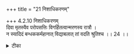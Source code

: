 +++
title = "21 निशाधिकरणम्"

+++
4.2.10 निशाधिकरणम्  
दिवा मृतस्यैव परोपसत्तिः विगर्हितत्वान्मरणस्य रात्रौ ।  
न स्यादिदं बन्धककर्महानात् विद्याबलात् तां वदति श्रुतिश्च ।। 24 ।।

<details><summary>टीका</summary>

4.2.10 निशाधिकरणम् The prima facie view is : only the soul which departs from the physical body during day time can attain the Supreme Brahman, as death at night is censured in the श्रुति text 'Day - time, the bright fort - night and the northern course of the sun, these are favourable for those about to die; the contrary times are unfavourable'. This view is wrong. In the case of the one who meditates upon Brahman, the attainment of Brahman is established on the strength of the power of meditation although he may die at night. And the श्रुति text 'For him the delay is only as long as he is not freed from the body, then he will be united' confirms the view that in the case of the knower of Brahman attainment of Brahman is established irrespective of his departure from this world either during day or night. Notes : 1. छान्द् Up., VI.xiv.2. 2. छान्द् Up., VI.xiv.2.
</details>

